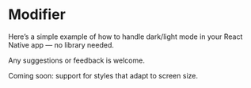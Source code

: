 # Modifier

Here’s a simple example of how to handle dark/light mode in your React Native app — no library needed.

Any suggestions or feedback is welcome.

Coming soon: support for styles that adapt to screen size.